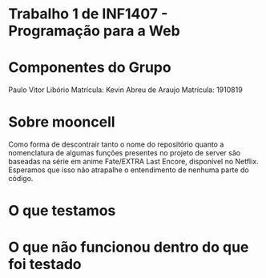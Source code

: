 # Trabalho 1 de INF1407 - Programação para a Web
# Componentes do Grupo
Paulo Vitor Libório  Matrícula:
Kevin Abreu de Araujo Matrícula: 1910819
# Sobre mooncell
Como forma de descontrair tanto o nome do repositório quanto a nomenclatura de algumas funções presentes 
no projeto de server são baseadas na série em anime Fate/EXTRA Last Encore, disponível no Netflix. 
Esperamos que isso não atrapalhe o entendimento de nenhuma parte do código.
# O que testamos

# O que não funcionou dentro do que foi testado